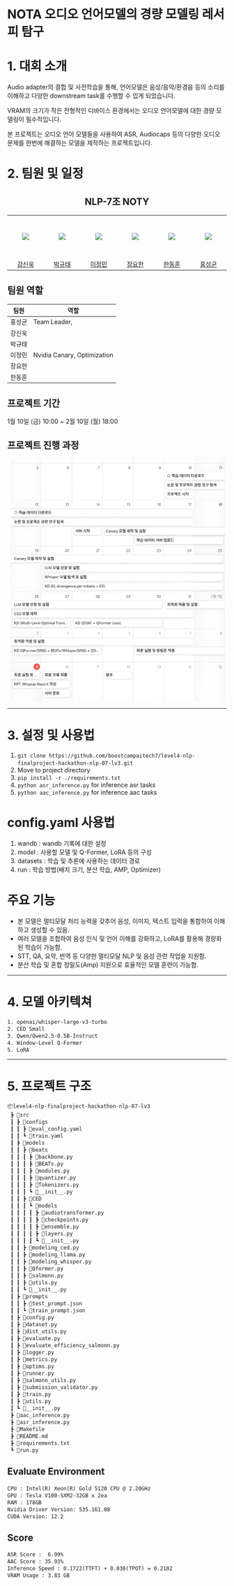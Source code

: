 # NOTA 오디오 언어모델의 경량 모델링 레서피 탐구

# 1. 대회 소개
Audio adapter의 결합 및 사전학습을 통해, 언어모델은 음성/음악/환경음 등의 소리를 이해하고 다양한 downstream task를 수행할 수 있게 되었습니다.

VRAM의 크기가 작은 전형적인 디바이스 환경에서는 오디오 언어모델에 대한 경량 모델링이 필수적입니다.

본 프로젝트는 오디오 언어 모델들을 사용하여 ASR, Audiocaps 등의 다양한 오디오 문제를 한번에 해결하는 모델을 제작하는 프로젝트입니다.


# 2. 팀원 및 일정
<h2 align="center">NLP-7조 NOTY</h3>
<table align="center">
  <tr height="100px">
    <td align="center" width="150px">
      <a href="https://github.com/Uvamba"><img src="https://avatars.githubusercontent.com/u/116945517?v=4"/></a>
    </td>
    <td align="center" width="150px">
      <a href="https://github.com/doraemon500"><img src="https://avatars.githubusercontent.com/u/64678476?v=4"/></a>
    </td>
    <td align="center" width="150px">
      <a href="https://github.com/simigami"><img src="https://avatars.githubusercontent.com/u/46891822?v=4"/></a>
    </td>
    <td align="center" width="150px">
      <a href="https://github.com/DDUKDAE"><img src="https://avatars.githubusercontent.com/u/179460223?v=4"/></a>
    </td>
    <td align="center" width="150px">
      <a href="https://github.com/mrsuit0114"><img src="https://avatars.githubusercontent.com/u/95519378?v=4"/></a>
    </td>
    <td align="center" width="150px">
      <a href="https://github.com/hskhyl"><img src="https://avatars.githubusercontent.com/u/155405525?v=4"/></a>
    </td>
  </tr>
  <tr height="10px">
    <td align="center" width="150px">
      <a href="https://github.com/Uvamba">강신욱</a>
    </td>
    <td align="center" width="150px">
      <a href="https://github.com/doraemon500">박규태</a>
    </td>
    <td align="center" width="150px">
      <a href="https://github.com/simigami">이정민</a>
    </td>
    <td align="center" width="150px">
      <a href="https://github.com/DDUKDAE">장요한</a>
    </td>
    <td align="center" width="150px">
      <a href="https://github.com/mrsuit0114">한동훈</a>
    </td>
    <td align="center" width="150px">
      <a href="https://github.com/hskhyl">홍성균</a>
    </td>
  </tr>
</table>

## 팀원 역할
<div align='center'>

| 팀원  | 역할                                                        |
|-----|-----------------------------------------------------------|
| 홍성균 | Team Leader,           |
| 강신욱 |                                     |
| 박규태 |                    |
| 이정민 | Nvidia Canary, Optimization                               |
| 장요한 |                        |
| 한동훈 |  |


</div>

## 프로젝트 기간
1월 10일 (금) 10:00 ~ 2월 10일 (월) 18:00

## 프로젝트 진행 과정
<div align='center'>
  
![timeline](./img/timeline.png)

</div>

---
# 3. 설정 및 사용법

1. ``git clone https://github.com/boostcampaitech7/level4-nlp-finalproject-hackathon-nlp-07-lv3.git``
2. Move to project directory
3. ``pip install -r ./requirements.txt``
4. ``python asr_inference.py`` for inference asr tasks
5. ``python aac_inference.py`` for inference aac tasks

# config.yaml 사용법
1. wandb : wandb 기록에 대한 설정
2. model : 사용할 모델 및 Q-Former, LoRA 등의 구성
3. datasets : 학습 및 추론에 사용하는 데이터 경로
4. run : 학습 방법(배치 크기, 분산 학습, AMP, Optimizer)

# 주요 기능
- 본 모델은 멀티모달 처리 능력을 갖추어 음성, 이미지, 텍스트 입력을 통합하여 이해하고 생성할 수 있음.
- 여러 모델을 조합하여 음성 인식 및 언어 이해를 강화하고, LoRA를 활용해 경량화된 학습이 가능함.
- STT, QA, 요약, 번역 등 다양한 멀티모달 NLP 및 음성 관련 작업을 지원함.
- 분산 학습 및 혼합 정밀도(Amp) 지원으로 효율적인 모델 훈련이 가능함.

---
# 4. 모델 아키텍쳐
```plaintext  
1. openai/whisper-large-v3-turbo
2. CED Small 
3. Qwen/Qwen2.5-0.5B-Instruct
4. Window-Level Q-Former
5. LoRA
```
---
# 5. 프로젝트 구조
```plaintext
📦level4-nlp-finalproject-hackathon-nlp-07-lv3
 ┣ 📂src
 ┃ ┣ 📂configs
 ┃ ┃ ┣ 📜eval_config.yaml
 ┃ ┃ ┗ 📜train.yaml
 ┃ ┣ 📂models
 ┃ ┃ ┣ 📂beats
 ┃ ┃ ┃ ┣ 📜backbone.py
 ┃ ┃ ┃ ┣ 📜BEATs.py
 ┃ ┃ ┃ ┣ 📜modules.py
 ┃ ┃ ┃ ┣ 📜quantizer.py
 ┃ ┃ ┃ ┣ 📜Tokenizers.py
 ┃ ┃ ┃ ┗ 📜__init__.py
 ┃ ┃ ┣ 📂CED
 ┃ ┃ ┃ ┗ 📂models
 ┃ ┃ ┃ ┃ ┣ 📜audiotransformer.py
 ┃ ┃ ┃ ┃ ┣ 📜checkpoints.py
 ┃ ┃ ┃ ┃ ┣ 📜ensemble.py
 ┃ ┃ ┃ ┃ ┣ 📜layers.py
 ┃ ┃ ┃ ┃ ┗ 📜__init__.py
 ┃ ┃ ┣ 📜modeling_ced.py
 ┃ ┃ ┣ 📜modeling_llama.py
 ┃ ┃ ┣ 📜modeling_whisper.py
 ┃ ┃ ┣ 📜Qformer.py
 ┃ ┃ ┣ 📜salmonn.py
 ┃ ┃ ┣ 📜utils.py
 ┃ ┃ ┗ 📜__init__.py
 ┃ ┣ 📂prompts
 ┃ ┃ ┣ 📜test_prompt.json
 ┃ ┃ ┗ 📜train_prompt.json
 ┃ ┣ 📜config.py
 ┃ ┣ 📜dataset.py
 ┃ ┣ 📜dist_utils.py
 ┃ ┣ 📜evaluate.py
 ┃ ┣ 📜evaluate_efficiency_salmonn.py
 ┃ ┣ 📜logger.py
 ┃ ┣ 📜metrics.py
 ┃ ┣ 📜optims.py
 ┃ ┣ 📜runner.py
 ┃ ┣ 📜salmonn_utils.py
 ┃ ┣ 📜submission_validator.py
 ┃ ┣ 📜train.py
 ┃ ┣ 📜utils.py
 ┃ ┗ 📜__init__.py
 ┣ 📜aac_inference.py
 ┣ 📜asr_inference.py
 ┣ 📜Makefile
 ┣ 📜README.md
 ┣ 📜requirements.txt
 ┗ 📜run.py
```

## Evaluate Environment
```plaintext
CPU : Intel(R) Xeon(R) Gold 5120 CPU @ 2.20GHz
GPU : Tesla V100-SXM2-32GB x 2ea
RAM : 178GB
Nvidia Driver Version: 535.161.08   
CUDA Version: 12.2
```

## Score
```plaintext
ASR Score :  6.99%
AAC Score : 35.93%
Inference Speed : 0.1722(TTFT) + 0.038(TPOT) = 0.2102
VRAM Usage : 3.83 GB
```
